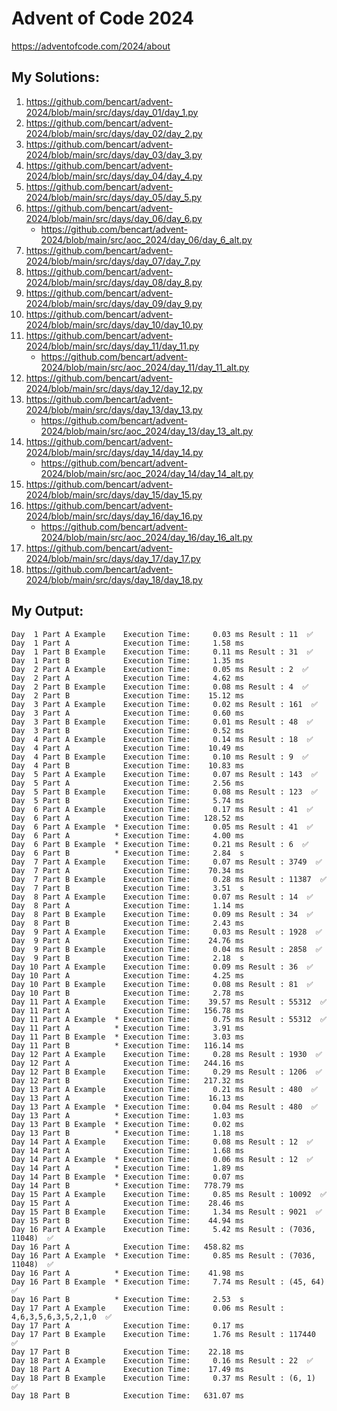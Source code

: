# Advent of Code 2024

https://adventofcode.com/2024/about

## My Solutions:

1. https://github.com/bencart/advent-2024/blob/main/src/days/day_01/day_1.py
2. https://github.com/bencart/advent-2024/blob/main/src/days/day_02/day_2.py
3. https://github.com/bencart/advent-2024/blob/main/src/days/day_03/day_3.py
4. https://github.com/bencart/advent-2024/blob/main/src/days/day_04/day_4.py
5. https://github.com/bencart/advent-2024/blob/main/src/days/day_05/day_5.py
6. https://github.com/bencart/advent-2024/blob/main/src/days/day_06/day_6.py
    - https://github.com/bencart/advent-2024/blob/main/src/aoc_2024/day_06/day_6_alt.py
7. https://github.com/bencart/advent-2024/blob/main/src/days/day_07/day_7.py
8. https://github.com/bencart/advent-2024/blob/main/src/days/day_08/day_8.py
9. https://github.com/bencart/advent-2024/blob/main/src/days/day_09/day_9.py
10. https://github.com/bencart/advent-2024/blob/main/src/days/day_10/day_10.py
11. https://github.com/bencart/advent-2024/blob/main/src/days/day_11/day_11.py
    - https://github.com/bencart/advent-2024/blob/main/src/aoc_2024/day_11/day_11_alt.py
12. https://github.com/bencart/advent-2024/blob/main/src/days/day_12/day_12.py
13. https://github.com/bencart/advent-2024/blob/main/src/days/day_13/day_13.py
    - https://github.com/bencart/advent-2024/blob/main/src/aoc_2024/day_13/day_13_alt.py
14. https://github.com/bencart/advent-2024/blob/main/src/days/day_14/day_14.py
    - https://github.com/bencart/advent-2024/blob/main/src/aoc_2024/day_14/day_14_alt.py
15. https://github.com/bencart/advent-2024/blob/main/src/days/day_15/day_15.py
16. https://github.com/bencart/advent-2024/blob/main/src/days/day_16/day_16.py
    - https://github.com/bencart/advent-2024/blob/main/src/aoc_2024/day_16/day_16_alt.py
17. https://github.com/bencart/advent-2024/blob/main/src/days/day_17/day_17.py
18. https://github.com/bencart/advent-2024/blob/main/src/days/day_18/day_18.py

## My Output:

```text
Day  1 Part A Example    Execution Time:     0.03 ms Result : 11  ✅
Day  1 Part A            Execution Time:     1.58 ms 
Day  1 Part B Example    Execution Time:     0.11 ms Result : 31  ✅
Day  1 Part B            Execution Time:     1.35 ms 
Day  2 Part A Example    Execution Time:     0.05 ms Result : 2  ✅
Day  2 Part A            Execution Time:     4.62 ms 
Day  2 Part B Example    Execution Time:     0.08 ms Result : 4  ✅
Day  2 Part B            Execution Time:    15.12 ms 
Day  3 Part A Example    Execution Time:     0.02 ms Result : 161  ✅
Day  3 Part A            Execution Time:     0.60 ms 
Day  3 Part B Example    Execution Time:     0.01 ms Result : 48  ✅
Day  3 Part B            Execution Time:     0.52 ms 
Day  4 Part A Example    Execution Time:     0.14 ms Result : 18  ✅
Day  4 Part A            Execution Time:    10.49 ms 
Day  4 Part B Example    Execution Time:     0.10 ms Result : 9  ✅
Day  4 Part B            Execution Time:    10.83 ms 
Day  5 Part A Example    Execution Time:     0.07 ms Result : 143  ✅
Day  5 Part A            Execution Time:     2.56 ms 
Day  5 Part B Example    Execution Time:     0.08 ms Result : 123  ✅
Day  5 Part B            Execution Time:     5.74 ms 
Day  6 Part A Example    Execution Time:     0.17 ms Result : 41  ✅
Day  6 Part A            Execution Time:   128.52 ms 
Day  6 Part A Example  * Execution Time:     0.05 ms Result : 41  ✅
Day  6 Part A          * Execution Time:     4.00 ms 
Day  6 Part B Example  * Execution Time:     0.21 ms Result : 6  ✅
Day  6 Part B          * Execution Time:     2.84  s 
Day  7 Part A Example    Execution Time:     0.07 ms Result : 3749  ✅
Day  7 Part A            Execution Time:    70.34 ms 
Day  7 Part B Example    Execution Time:     0.28 ms Result : 11387  ✅
Day  7 Part B            Execution Time:     3.51  s 
Day  8 Part A Example    Execution Time:     0.07 ms Result : 14  ✅
Day  8 Part A            Execution Time:     1.14 ms 
Day  8 Part B Example    Execution Time:     0.09 ms Result : 34  ✅
Day  8 Part B            Execution Time:     2.43 ms 
Day  9 Part A Example    Execution Time:     0.03 ms Result : 1928  ✅
Day  9 Part A            Execution Time:    24.76 ms 
Day  9 Part B Example    Execution Time:     0.04 ms Result : 2858  ✅
Day  9 Part B            Execution Time:     2.18  s 
Day 10 Part A Example    Execution Time:     0.09 ms Result : 36  ✅
Day 10 Part A            Execution Time:     4.25 ms 
Day 10 Part B Example    Execution Time:     0.08 ms Result : 81  ✅
Day 10 Part B            Execution Time:     2.78 ms 
Day 11 Part A Example    Execution Time:    39.57 ms Result : 55312  ✅
Day 11 Part A            Execution Time:   156.78 ms 
Day 11 Part A Example  * Execution Time:     0.75 ms Result : 55312  ✅
Day 11 Part A          * Execution Time:     3.91 ms 
Day 11 Part B Example  * Execution Time:     3.03 ms 
Day 11 Part B          * Execution Time:   116.14 ms 
Day 12 Part A Example    Execution Time:     0.28 ms Result : 1930  ✅
Day 12 Part A            Execution Time:   244.16 ms 
Day 12 Part B Example    Execution Time:     0.29 ms Result : 1206  ✅
Day 12 Part B            Execution Time:   217.32 ms 
Day 13 Part A Example    Execution Time:     0.21 ms Result : 480  ✅
Day 13 Part A            Execution Time:    16.13 ms 
Day 13 Part A Example  * Execution Time:     0.04 ms Result : 480  ✅
Day 13 Part A          * Execution Time:     1.03 ms 
Day 13 Part B Example  * Execution Time:     0.02 ms 
Day 13 Part B          * Execution Time:     1.18 ms 
Day 14 Part A Example    Execution Time:     0.08 ms Result : 12  ✅
Day 14 Part A            Execution Time:     1.68 ms 
Day 14 Part A Example  * Execution Time:     0.06 ms Result : 12  ✅
Day 14 Part A          * Execution Time:     1.89 ms 
Day 14 Part B Example  * Execution Time:     0.07 ms 
Day 14 Part B          * Execution Time:   778.79 ms 
Day 15 Part A Example    Execution Time:     0.85 ms Result : 10092  ✅
Day 15 Part A            Execution Time:    28.46 ms 
Day 15 Part B Example    Execution Time:     1.34 ms Result : 9021  ✅
Day 15 Part B            Execution Time:    44.94 ms 
Day 16 Part A Example    Execution Time:     5.42 ms Result : (7036, 11048)  ✅
Day 16 Part A            Execution Time:   458.82 ms 
Day 16 Part A Example  * Execution Time:     0.85 ms Result : (7036, 11048)  ✅
Day 16 Part A          * Execution Time:    41.98 ms 
Day 16 Part B Example  * Execution Time:     7.74 ms Result : (45, 64)  ✅
Day 16 Part B          * Execution Time:     2.53  s 
Day 17 Part A Example    Execution Time:     0.06 ms Result : 4,6,3,5,6,3,5,2,1,0  ✅
Day 17 Part A            Execution Time:     0.17 ms 
Day 17 Part B Example    Execution Time:     1.76 ms Result : 117440  ✅
Day 17 Part B            Execution Time:    22.18 ms 
Day 18 Part A Example    Execution Time:     0.16 ms Result : 22  ✅
Day 18 Part A            Execution Time:    17.49 ms 
Day 18 Part B Example    Execution Time:     0.37 ms Result : (6, 1)  ✅
Day 18 Part B            Execution Time:   631.07 ms 
```


